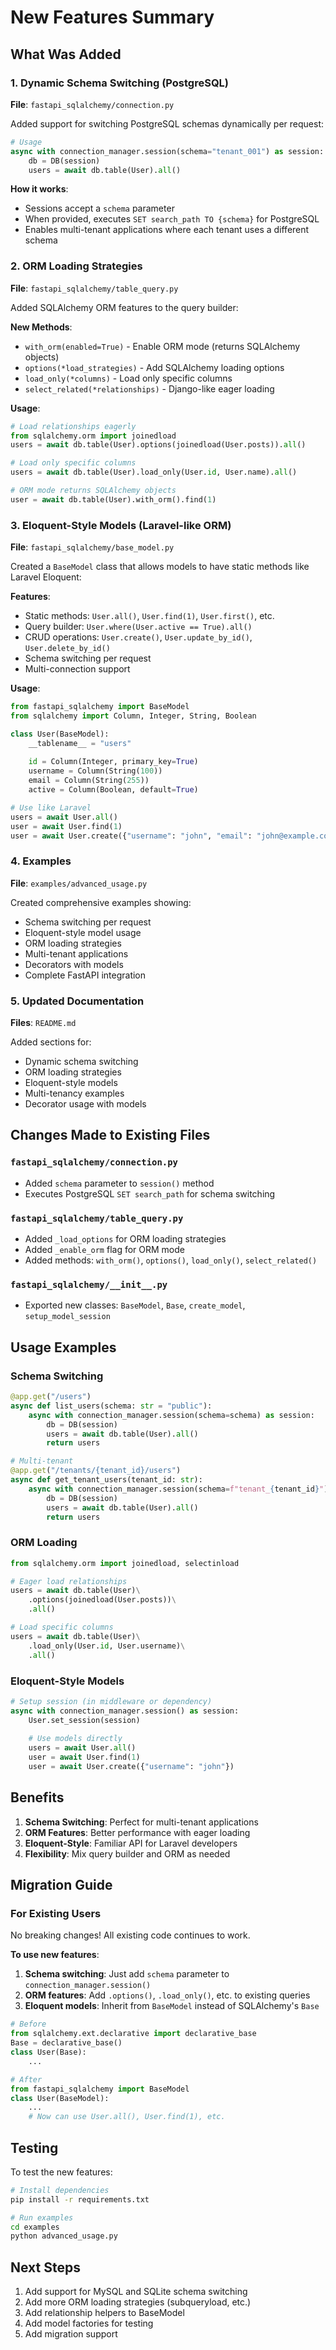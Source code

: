 # New Features Summary

## What Was Added

### 1. Dynamic Schema Switching (PostgreSQL)

**File**: `fastapi_sqlalchemy/connection.py`

Added support for switching PostgreSQL schemas dynamically per request:

```python
# Usage
async with connection_manager.session(schema="tenant_001") as session:
    db = DB(session)
    users = await db.table(User).all()
```

**How it works**:
- Sessions accept a `schema` parameter
- When provided, executes `SET search_path TO {schema}` for PostgreSQL
- Enables multi-tenant applications where each tenant uses a different schema

### 2. ORM Loading Strategies

**File**: `fastapi_sqlalchemy/table_query.py`

Added SQLAlchemy ORM features to the query builder:

**New Methods**:
- `with_orm(enabled=True)` - Enable ORM mode (returns SQLAlchemy objects)
- `options(*load_strategies)` - Add SQLAlchemy loading options
- `load_only(*columns)` - Load only specific columns
- `select_related(*relationships)` - Django-like eager loading

**Usage**:
```python
# Load relationships eagerly
from sqlalchemy.orm import joinedload
users = await db.table(User).options(joinedload(User.posts)).all()

# Load only specific columns
users = await db.table(User).load_only(User.id, User.name).all()

# ORM mode returns SQLAlchemy objects
user = await db.table(User).with_orm().find(1)
```

### 3. Eloquent-Style Models (Laravel-like ORM)

**File**: `fastapi_sqlalchemy/base_model.py`

Created a `BaseModel` class that allows models to have static methods like Laravel Eloquent:

**Features**:
- Static methods: `User.all()`, `User.find(1)`, `User.first()`, etc.
- Query builder: `User.where(User.active == True).all()`
- CRUD operations: `User.create()`, `User.update_by_id()`, `User.delete_by_id()`
- Schema switching per request
- Multi-connection support

**Usage**:
```python
from fastapi_sqlalchemy import BaseModel
from sqlalchemy import Column, Integer, String, Boolean

class User(BaseModel):
    __tablename__ = "users"
    
    id = Column(Integer, primary_key=True)
    username = Column(String(100))
    email = Column(String(255))
    active = Column(Boolean, default=True)

# Use like Laravel
users = await User.all()
user = await User.find(1)
user = await User.create({"username": "john", "email": "john@example.com"})
```

### 4. Examples

**File**: `examples/advanced_usage.py`

Created comprehensive examples showing:
- Schema switching per request
- Eloquent-style model usage
- ORM loading strategies
- Multi-tenant applications
- Decorators with models
- Complete FastAPI integration

### 5. Updated Documentation

**Files**: `README.md`

Added sections for:
- Dynamic schema switching
- ORM loading strategies
- Eloquent-style models
- Multi-tenancy examples
- Decorator usage with models

## Changes Made to Existing Files

### `fastapi_sqlalchemy/connection.py`
- Added `schema` parameter to `session()` method
- Executes PostgreSQL `SET search_path` for schema switching

### `fastapi_sqlalchemy/table_query.py`
- Added `_load_options` for ORM loading strategies
- Added `_enable_orm` flag for ORM mode
- Added methods: `with_orm()`, `options()`, `load_only()`, `select_related()`

### `fastapi_sqlalchemy/__init__.py`
- Exported new classes: `BaseModel`, `Base`, `create_model`, `setup_model_session`

## Usage Examples

### Schema Switching

```python
@app.get("/users")
async def list_users(schema: str = "public"):
    async with connection_manager.session(schema=schema) as session:
        db = DB(session)
        users = await db.table(User).all()
        return users

# Multi-tenant
@app.get("/tenants/{tenant_id}/users")
async def get_tenant_users(tenant_id: str):
    async with connection_manager.session(schema=f"tenant_{tenant_id}") as session:
        db = DB(session)
        users = await db.table(User).all()
        return users
```

### ORM Loading

```python
from sqlalchemy.orm import joinedload, selectinload

# Eager load relationships
users = await db.table(User)\
    .options(joinedload(User.posts))\
    .all()

# Load specific columns
users = await db.table(User)\
    .load_only(User.id, User.username)\
    .all()
```

### Eloquent-Style Models

```python
# Setup session (in middleware or dependency)
async with connection_manager.session() as session:
    User.set_session(session)
    
    # Use models directly
    users = await User.all()
    user = await User.find(1)
    user = await User.create({"username": "john"})
```

## Benefits

1. **Schema Switching**: Perfect for multi-tenant applications
2. **ORM Features**: Better performance with eager loading
3. **Eloquent-Style**: Familiar API for Laravel developers
4. **Flexibility**: Mix query builder and ORM as needed

## Migration Guide

### For Existing Users

No breaking changes! All existing code continues to work.

**To use new features**:

1. **Schema switching**: Just add `schema` parameter to `connection_manager.session()`
2. **ORM features**: Add `.options()`, `.load_only()`, etc. to existing queries
3. **Eloquent models**: Inherit from `BaseModel` instead of SQLAlchemy's `Base`

```python
# Before
from sqlalchemy.ext.declarative import declarative_base
Base = declarative_base()
class User(Base):
    ...

# After
from fastapi_sqlalchemy import BaseModel
class User(BaseModel):
    ...
    # Now can use User.all(), User.find(1), etc.
```

## Testing

To test the new features:

```bash
# Install dependencies
pip install -r requirements.txt

# Run examples
cd examples
python advanced_usage.py
```

## Next Steps

1. Add support for MySQL and SQLite schema switching
2. Add more ORM loading strategies (subqueryload, etc.)
3. Add relationship helpers to BaseModel
4. Add model factories for testing
5. Add migration support

